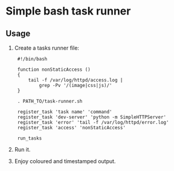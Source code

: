 Simple bash task runner
=======================

## Usage

1. Create a tasks runner file:

        #!/bin/bash

        function nonStaticAccess ()
        {
            tail -f /var/log/httpd/access.log |
                grep -Pv '/(image|css|js)/'
        }

        . PATH_TO/task-runner.sh

        register_task 'task name' 'command'
        register_task 'dev-server' 'python -m SimpleHTTPServer'
        register_task 'error' 'tail -f /var/log/httpd/error.log'
        register_task 'access' 'nonStaticAccess'

        run_tasks

2. Run it.

3. Enjoy coloured and timestamped output.
